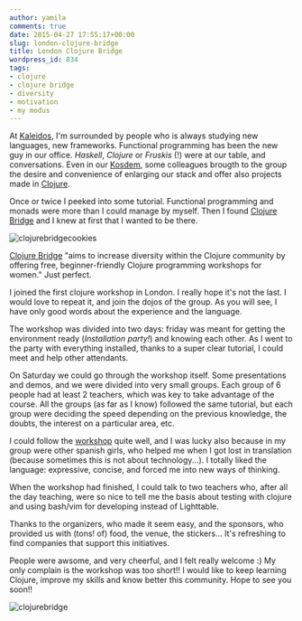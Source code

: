 ```yaml
---
author: yamila
comments: true
date: 2015-04-27 17:55:17+00:00
slug: london-clojure-bridge
title: London Clojure Bridge
wordpress_id: 834
tags:
- clojure
- clojure bridge
- diversity
- motivation
- my modus
---
```


At [Kaleidos](http://kaleidos.net), I'm surrounded by people who is always studying new languages, new frameworks. Functional programming has been the new guy in our office. _Haskell_, _Clojure_ or _Fruskis_ (!) were at our table, and conversations. Even in our [Kosdem](http://moduslaborandi.net/kosdem-2015/), some colleagues brougth to the group the desire and convenience of enlarging our stack and offer also projects made in [Clojure](http://clojure.org/).

Once or twice I peeked into some tutorial. Functional programming and monads were more than I could manage by myself. Then I found [Clojure Bridge](http://www.clojurebridge.org/) and I knew at first that I wanted to be there.

![clojurebridgecookies](/images/2015/04/clojurebridgecookies.jpg)

<!-- more -->

[Clojure Bridge](http://www.clojurebridge.org/) "aims to increase diversity within the Clojure community by offering free, beginner-friendly Clojure programming workshops for women." Just perfect.

I joined the first clojure workshop in London. I really hope it's not the last. I would love to repeat it, and join the dojos of the group. As you will see, I have only good words about the experience and the language.

The workshop was divided into two days: friday was meant for getting the environment ready (_Installation party!_) and knowing each other. As I went to the party with everything installed, thanks to a super clear tutorial, I could meet and help other attendants.

On Saturday we could go through the workshop itself. Some presentations and demos, and we were divided into very small groups. Each group of 6 people had at least 2 teachers, which was key to take advantage of the course. All the groups (as far as I know) followed the same tutorial, but each group were deciding the speed depending on the previous knowledge, the doubts, the interest on a particular area, etc.

I could follow the [workshop](https://github.com/yamila-moreno/clj-workshop) quite well, and I was lucky also because in my group were other spanish girls, who helped me when I got lost in translation (because sometimes this is not about technology...). I totally liked the language: expressive, concise, and forced me into new ways of thinking.

When the workshop had finished, I could talk to two teachers who, after all the day teaching, were so nice to tell me the basis about testing with clojure and using bash/vim for developing instead of Lighttable.

Thanks to the organizers, who made it seem easy, and the sponsors, who provided us with (tons! of) food, the venue, the stickers... It's refreshing to find companies that support this initiatives.

People were awsome, and very cheerful, and I felt really welcome :) My only complain is the workshop was too short!! I would like to keep learning Clojure, improve my skills and know better this community. Hope to see you soon!!

![clojurebridge](/images/2015/04/clojurebridge.jpg)




